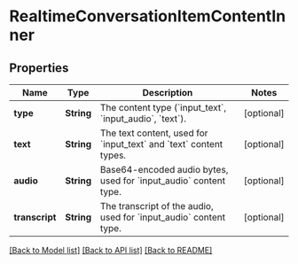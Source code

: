 # RealtimeConversationItemContentInner

## Properties
Name | Type | Description | Notes
------------ | ------------- | ------------- | -------------
**type** | **String** | The content type (&#x60;input_text&#x60;, &#x60;input_audio&#x60;, &#x60;text&#x60;). | [optional] 
**text** | **String** | The text content, used for &#x60;input_text&#x60; and &#x60;text&#x60; content types. | [optional] 
**audio** | **String** | Base64-encoded audio bytes, used for &#x60;input_audio&#x60; content type. | [optional] 
**transcript** | **String** | The transcript of the audio, used for &#x60;input_audio&#x60; content type. | [optional] 

[[Back to Model list]](../README.md#documentation-for-models) [[Back to API list]](../README.md#documentation-for-api-endpoints) [[Back to README]](../README.md)


